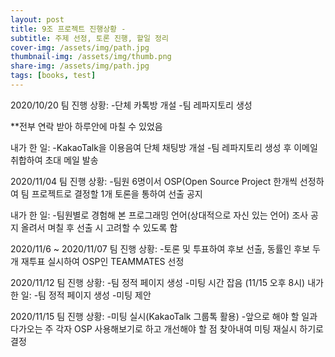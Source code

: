 ```yaml
---
layout: post
title: 9조 프로젝트 진행상황 -
subtitle: 주제 선정, 토론 진행, 할일 정리
cover-img: /assets/img/path.jpg
thumbnail-img: /assets/img/thumb.png
share-img: /assets/img/path.jpg
tags: [books, test]
---
```


2020/10/20
팀 진행 상황:
 -단체 카톡방 개설
 -팀 레파지토리 생성

 **전부 연락 받아 하루안에 마칠 수 있었음

내가 한 일:
  -KakaoTalk을 이용음여 단체 채팅방 개설
  -팀 레파지토리 생성 후 이메일 취합하여 초대 메일 발송

2020/11/04
팀 진행 상황:
 -팀원 6명이서 OSP(Open Source Project 한개씩 선정하여 팀 프로젝트로 결정할 1개 토론을 통하여 선출 공지
 
내가 한 일:
 -팀원별로 경험해 본 프로그래밍 언어(상대적으로 자신 있는 언어) 조사 공지 올려서 며칠 후 선출 시 고려할 수 있도록 함

 2020/11/6 ~ 2020/11/07
팀 진행 상황:
 -토론 및 투표하여 후보 선출, 동률인 후보 두개 재투표 실시하여 OSP인 TEAMMATES 선정

 2020/11/12
팀 진행 상황:
 -팀 정적 페이지 생성
 -미팅 시간 잡음 (11/15 오후 8시)
내가 한 일:
 -팀 정적 페이지 생성
 -미팅 제안

 2020/11/15
 팀 진행 상황:
 -미팅 실시(KakaoTalk 그룹톡 활용)
 -앞으로 해야 할 일과 다가오는 주 각자 OSP 사용해보기로 하고 개선해야 할 점 찾아내여 미팅 재실시 하기로 결정

